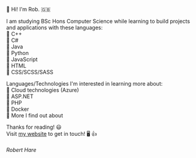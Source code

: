 👋 Hi! I'm Rob. 🇬🇧

I am studying BSc Hons Computer Science while learning to build projects and applications with these languages: \
  🔹 C++ \
  🔹 C# \
  🔹 Java \
  🔹 Python \
  🔹 JavaScript \
  🔹 HTML \
  🔹 CSS/SCSS/SASS
  
Languages/Technologies I'm interested in learning more about:  \
  🔹 Cloud technologies (Azure) \
  🔹 ASP.NET \
  🔹 PHP \
  🔹 Docker \
  🔹 More I find out about
  
Thanks for reading! 😃 \
Visit [my website](https://robertharedev.github.io/Portfolio/) to get in touch! 🖥️ 👍

###### *Robert Hare*
